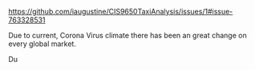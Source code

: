 https://github.com/iaugustine/CIS9650TaxiAnalysis/issues/1#issue-763328531


Due to current, Corona Virus climate there has been an great change on every global market.

Du
